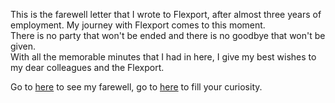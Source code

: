 This is the farewell letter that I wrote to Flexport, after almost three years of employment.
My journey with Flexport comes to this moment.   
There is no party that won't be ended and there is no goodbye that won't be given.   
With all the memorable minutes that I had in here, I give my best wishes to my dear colleagues and the Flexport. 


Go to [here](https://zixiaowang.github.io/fp-farewell/) to see my farewell, go to [here](https://github.com/ZixiaoWang/fp-farewell/blob/main/index.html) to fill your curiosity. 
